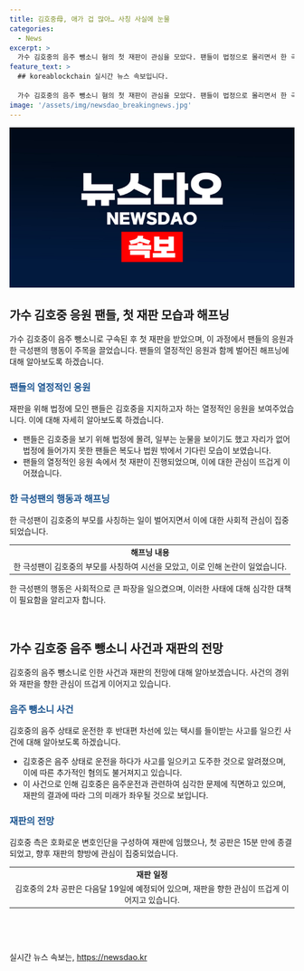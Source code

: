 ```yaml
---
title: 김호중母, 애가 겁 많아… 사칭 사실에 눈물
categories:
  - News
excerpt: >
  가수 김호중의 음주 뺑소니 혐의 첫 재판이 관심을 모았다. 팬들이 법정으로 몰리면서 한 극성팬이 김호중의 부모를 사칭하는 일도 있었다. 재판 단독이 진행되었고, 김호중의 엄마를 사칭한 인물이 등장하여 눈길을 끌었다. 그러나 김호중의 실제 모친은 현장에 오지 않았고, 이에 비판이 쏟아졌다. 김호중은 음주운전 사고 후 허위 자수를 지시하고 증거를 제거한 혐의로 구속기소됐으며, 첫 공판은 15분 만에 종결되었다. 2차 공판은 다음달 19일로 예정돼 있다.
feature_text: >
  ## koreablockchain 실시간 뉴스 속보입니다.

  가수 김호중의 음주 뺑소니 혐의 첫 재판이 관심을 모았다. 팬들이 법정으로 몰리면서 한 극성팬이 김호중의 부모를 사칭하는 일도 있었다. 재판 단독이 진행되었고, 김호중의 엄마를 사칭한 인물이 등장하여 눈길을 끌었다. 그러나 김호중의 실제 모친은 현장에 오지 않았고, 이에 비판이 쏟아졌다. 김호중은 음주운전 사고 후 허위 자수를 지시하고 증거를 제거한 혐의로 구속기소됐으며, 첫 공판은 15분 만에 종결되었다. 2차 공판은 다음달 19일로 예정돼 있다.
image: '/assets/img/newsdao_breakingnews.jpg'
---
```


<p><img src="/assets/img/newsdao_breakingnews.jpg" alt="koreablockchain 속보" /></p>

<h2 data-ke-size="size26">가수 김호중 응원 팬들, 첫 재판 모습과 해프닝</h2>

<p data-ke-size="size16">가수 김호중이 음주 뺑소니로 구속된 후 첫 재판을 받았으며, 이 과정에서 팬들의 응원과 한 극성팬의 행동이 주목을 끌었습니다. 팬들의 열정적인 응원과 함께 벌어진 해프닝에 대해 알아보도록 하겠습니다.</p>

<h3><b><span style="color: #1a5490;">팬들의 열정적인 응원</span></b></h3>

<p data-ke-size="size16">재판을 위해 법정에 모인 팬들은 김호중을 지지하고자 하는 열정적인 응원을 보여주었습니다. 이에 대해 자세히 알아보도록 하겠습니다.</p>

<ul>
  <li>팬들은 김호중을 보기 위해 법정에 몰려, 일부는 눈물을 보이기도 했고 자리가 없어 법정에 들어가지 못한 팬들은 복도나 법원 밖에서 기다린 모습이 보였습니다.</li>
  <li>팬들의 열정적인 응원 속에서 첫 재판이 진행되었으며, 이에 대한 관심이 뜨겁게 이어졌습니다.</li>
</ul>

<h3><b><span style="color: #1a5490;">한 극성팬의 행동과 해프닝</span></b></h3>

<p data-ke-size="size16">한 극성팬이 김호중의 부모를 사칭하는 일이 벌어지면서 이에 대한 사회적 관심이 집중되었습니다.</p>

<table>
  <tr>
    <td style="text-align: center; height: 17px;"><b>해프닝 내용</b></td>
  </tr>
  <tr>
    <td style="text-align: center; height: 17px;">한 극성팬이 김호중의 부모를 사칭하여 시선을 모았고, 이로 인해 논란이 일었습니다.</td>
  </tr>
</table>

<p data-ke-size="size16">한 극성팬의 행동은 사회적으로 큰 파장을 일으켰으며, 이러한 사태에 대해 심각한 대책이 필요함을 알리고자 합니다.</p>

<p data-ke-size="size16">&nbsp;</p>

<h2 data-ke-size="size26">가수 김호중 음주 뺑소니 사건과 재판의 전망</h2>

<p data-ke-size="size16">김호중의 음주 뺑소니로 인한 사건과 재판의 전망에 대해 알아보겠습니다. 사건의 경위와 재판을 향한 관심이 뜨겁게 이어지고 있습니다.</p>

<h3><b><span style="color: #1a5490;">음주 뺑소니 사건</span></b></h3>

<p data-ke-size="size16">김호중의 음주 상태로 운전한 후 반대편 차선에 있는 택시를 들이받는 사고를 일으킨 사건에 대해 알아보도록 하겠습니다.</p>

<ul>
  <li>김호중은 음주 상태로 운전을 하다가 사고를 일으키고 도주한 것으로 알려졌으며, 이에 따른 추가적인 혐의도 불거져지고 있습니다.</li>
  <li>이 사건으로 인해 김호중은 음주운전과 관련하여 심각한 문제에 직면하고 있으며, 재판의 결과에 따라 그의 미래가 좌우될 것으로 보입니다.</li>
</ul>

<h3><b><span style="color: #1a5490;">재판의 전망</span></b></h3>

<p data-ke-size="size16">김호중 측은 호화로운 변호인단을 구성하여 재판에 임했으나, 첫 공판은 15분 만에 종결되었고, 향후 재판의 향방에 관심이 집중되었습니다.</p>

<table>
  <tr>
    <td style="text-align: center; height: 17px;"><b>재판 일정</b></td>
  </tr>
  <tr>
    <td style="text-align: center; height: 17px;">김호중의 2차 공판은 다음달 19일에 예정되어 있으며, 재판을 향한 관심이 뜨겁게 이어지고 있습니다.</td>
  </tr>
</table>

<p data-ke-size="size16">&nbsp;</p>

<p data-ke-size="size16">&nbsp;</p>
실시간 뉴스 속보는, <a href="https://newsdao.kr" rel="dofollow">https://newsdao.kr</a>


